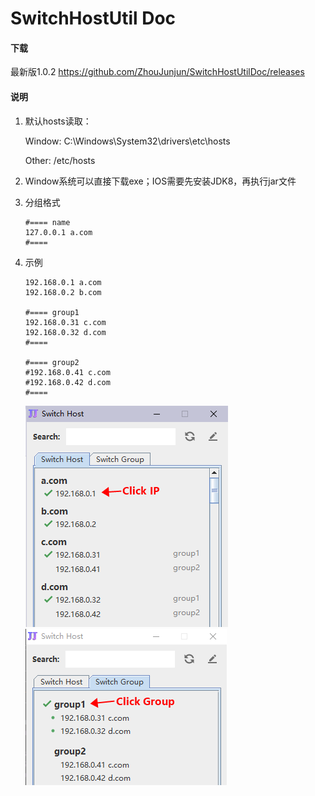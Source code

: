 # SwitchHostUtil Doc

#### 下载

最新版1.0.2
https://github.com/ZhouJunjun/SwitchHostUtilDoc/releases



#### 说明

1.   默认hosts读取：

     Window: C:\Windows\System32\drivers\etc\hosts

     Other: /etc/hosts

2.   Window系统可以直接下载exe；IOS需要先安装JDK8，再执行jar文件

3.   分组格式

     ```
     #==== name
     127.0.0.1 a.com
     #====
     ```

4.   示例

     ```
     192.168.0.1 a.com
     192.168.0.2 b.com
     
     #==== group1
     192.168.0.31 c.com
     192.168.0.32 d.com
     #====
     
     #==== group2
     #192.168.0.41 c.com
     #192.168.0.42 d.com
     #====
     ```
     ![image-20231120160138720](./image/1.png)![image-20231120160455547](./image/2.png)
